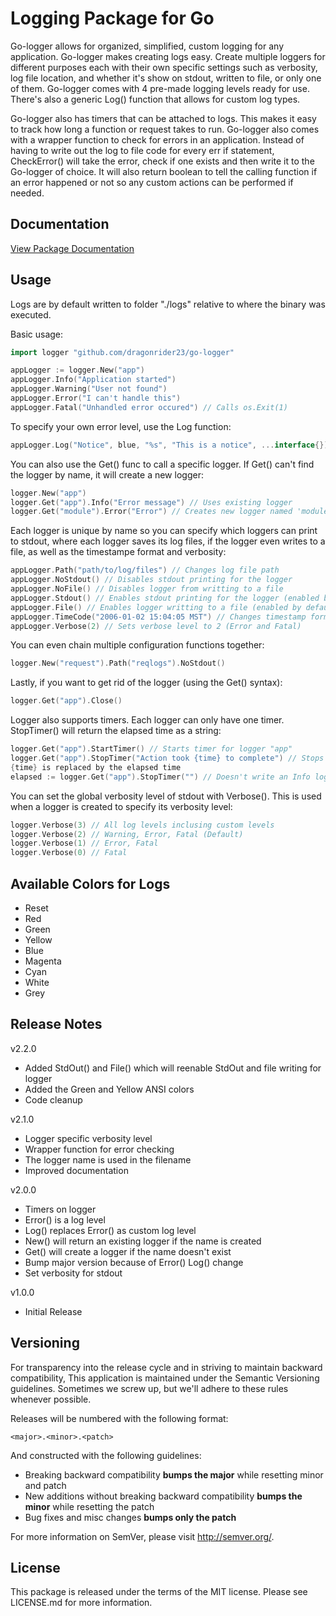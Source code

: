 Logging Package for Go
======================

Go-logger allows for organized, simplified, custom
logging for any application. Go-logger makes creating logs easy.
Create multiple loggers for different purposes each with their
own specific settings such as verbosity, log file location, and
whether it's show on stdout, written to file, or only one of them.
Go-logger comes with 4 pre-made logging levels ready for use. There's
also a generic Log() function that allows for custom log types.

Go-logger also has timers that can be attached to logs. This makes it
easy to track how long a function or request takes to run. Go-logger
also comes with a wrapper function to check for errors in an application.
Instead of having to write out the log to file code for every err if
statement, CheckError() will take the error, check if one exists and
then write it to the Go-logger of choice. It will also return boolean
to tell the calling function if an error happened or not so any custom
actions can be performed if needed.

Documentation
-------------

[View Package Documentation](http://godoc.org/github.com/dragonrider23/go-logger)

Usage
-----

Logs are by default written to folder "./logs" relative to where the binary was executed.

Basic usage:

```Go
import logger "github.com/dragonrider23/go-logger"

appLogger := logger.New("app")
appLogger.Info("Application started")
appLogger.Warning("User not found")
appLogger.Error("I can't handle this")
appLogger.Fatal("Unhandled error occured") // Calls os.Exit(1)
```

To specify your own error level, use the Log function:

```Go
appLogger.Log("Notice", blue, "%s", "This is a notice", ...interface{})
```

You can also use the Get() func to call a specific logger. If Get() can't
find the logger by name, it will create a new logger:

```Go
logger.New("app")
logger.Get("app").Info("Error message") // Uses existing logger
logger.Get("module").Error("Error") // Creates new logger named 'module' and issues error
```

Each logger is unique by name so you can specify which loggers can print to stdout,
where each logger saves its log files, if the logger even writes to a file,
 as well as the timestampe format and verbosity:

```Go
appLogger.Path("path/to/log/files") // Changes log file path
appLogger.NoStdout() // Disables stdout printing for the logger
appLogger.NoFile() // Disables logger from writting to a file
appLogger.Stdout() // Enables stdout printing for the logger (enabled by default)
appLogger.File() // Enables logger writting to a file (enabled by default)
appLogger.TimeCode("2006-01-02 15:04:05 MST") // Changes timestamp format
appLogger.Verbose(2) // Sets verbose level to 2 (Error and Fatal)
```

You can even chain multiple configuration functions together:

```Go
logger.New("request").Path("reqlogs").NoStdout()
```

Lastly, if you want to get rid of the logger (using the Get() syntax):

```Go
logger.Get("app").Close()
```

Logger also supports timers. Each logger can only have one timer. StopTimer() will return
the elapsed time as a string:

```Go
logger.Get("app").StartTimer() // Starts timer for logger "app"
logger.Get("app").StopTimer("Action took {time} to complete") // Stops timer and logs message.
{time} is replaced by the elapsed time
elapsed := logger.Get("app").StopTimer("") // Doesn't write an Info log if string is empty
```

You can set the global verbosity level of stdout with Verbose(). This is used when a logger
is created to specify its verbosity level:

```Go
logger.Verbose(3) // All log levels inclusing custom levels
logger.Verbose(2) // Warning, Error, Fatal (Default)
logger.Verbose(1) // Error, Fatal
logger.Verbose(0) // Fatal
```

Available Colors for Logs
-------------------------

* Reset
* Red
* Green
* Yellow
* Blue
* Magenta
* Cyan
* White
* Grey

Release Notes
-------------

v2.2.0

- Added StdOut() and File() which will reenable StdOut and file writing for logger
- Added the Green and Yellow ANSI colors
- Code cleanup

v2.1.0

- Logger specific verbosity level
- Wrapper function for error checking
- The logger name is used in the filename
- Improved documentation

v2.0.0

- Timers on logger
- Error() is a log level
- Log() replaces Error() as custom log level
- New() will return an existing logger if the name is created
- Get() will create a logger if the name doesn't exist
- Bump major version because of Error() Log() change
- Set verbosity for stdout

v1.0.0

- Initial Release

Versioning
----------

For transparency into the release cycle and in striving to maintain backward compatibility,
This application is maintained under the Semantic Versioning guidelines.
Sometimes we screw up, but we'll adhere to these rules whenever possible.

Releases will be numbered with the following format:

`<major>.<minor>.<patch>`

And constructed with the following guidelines:

- Breaking backward compatibility **bumps the major** while resetting minor and patch
- New additions without breaking backward compatibility **bumps the minor** while resetting the patch
- Bug fixes and misc changes **bumps only the patch**

For more information on SemVer, please visit <http://semver.org/>.

License
-------
This package is released under the terms of the MIT license. Please see LICENSE.md for more information.
